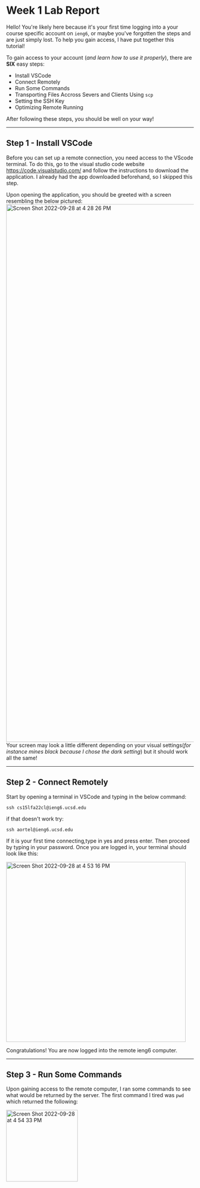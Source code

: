 # **Week 1 Lab Report**
Hello! You're likely here because it's your first time logging into a your course specific account on `ieng6`, or maybe you've forgotten the steps and are just simply lost. To help you gain access, I have put together this tutorial!

To gain access to your account (*and learn how to use it properly*), there are **SIX** easy steps:

* Install VSCode
* Connect Remotely 
* Run Some Commands
* Transporting Files Accross Severs and Clients Using `scp`
* Setting the SSH Key
* Optimizing Remote Running

After following these steps, you should be well on your way!

---
## **Step 1** - Install VSCode
Before you can set up a remote connection, you need access to the VScode terminal. To do this, go to the visual studio code website https://code.visualstudio.com/ and follow the instructions to download the application. I already had the app downloaded beforehand, so I skipped this step. 

Upon opening the application, you should be greeted with a screen resembling the below pictured: 
<img width="1440" alt="Screen Shot 2022-09-28 at 4 28 26 PM" src="https://user-images.githubusercontent.com/114445845/193128596-d21861ec-7944-49a2-a4f0-3ede092c936f.png">
Your screen may look a little different depending on your visual settings(*for instance mines black because I chose the dark setting*) but it should work all the same!

---
## **Step 2** - Connect Remotely
Start by opening a terminal in VSCode and typing in the below command:

`ssh cs15lfa22cl@ieng6.ucsd.edu` 

if that doesn't work try: 

`ssh aortel@ieng6.ucsd.edu` 

If it is your first time connecting,type in yes and press enter. Then proceed by typing in your password. Once you are logged in, your terminal should look like this: 

<img width="482" alt="Screen Shot 2022-09-28 at 4 53 16 PM" src="https://user-images.githubusercontent.com/114445845/193134935-de342cf1-9a6d-4bf8-83cd-262fcbdfed80.png">

Congratulations! You are now logged into the remote ieng6 computer.

---
## **Step 3** - Run Some Commands
Upon gaining access to the remote computer, I ran some commands to see what would be returned by the server. The first command I tired was `pwd` which returned the following: 

<img width="192" alt="Screen Shot 2022-09-28 at 4 54 33 PM" src="https://user-images.githubusercontent.com/114445845/193199876-bf2b3e82-3eba-402b-a74c-b9a57ca3f6d2.png">

